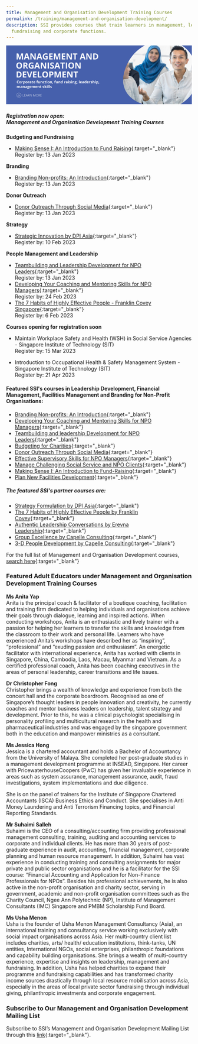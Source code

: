 ```yaml
---
title: Management and Organisation Development Training Courses
permalink: /training/management-and-organisation-development/
description: SSI provides courses that train learners in management, leadership,
  fundraising and corporate functions.
---
```

![Social Service Institute (SSI) Singapore - Social Service / Nonprofit Leadership and Management Training Course](/images/mod-banner.png)

##### **Registration now open: <br> Management and Organisation Development Training Courses**


**Budgeting and Fundraising**
- [Making $ense I: An Introduction to Fund Raising](https://iltms.ssi.gov.sg/registration/#/Course?coursecode=NFRE5103){:target="_blank"} <br>Register by: 13 Jan 2023

**Branding**
-   [Branding Non-profits: An Introduction](https://iltms.ssi.gov.sg/registration/#/Course?coursecode=SCOF243){:target="_blank"}<br>Register by: 13 Jan 2023

**Donor Outreach**
- [Donor Outreach Through Social Media](https://iltms.ssi.gov.sg/registration/#/Course?coursecode=NFRE5508){:target="_blank"}<br>Register by: 13 Jan 2023

 **Strategy**
- [Strategic Innovation by DPI Asia](https://www.dpi-asia.com/post/strategic-innovation-in-disruptive-times-18-august-workshop-for-registered-charities){:target="_blank"}<br>Register by: 10 Feb 2023

**People Management and Leadership**
-   [Teambuilding and Leadership Development for NPO Leaders](https://iltms.ssi.gov.sg/registration/#/Course?coursecode=NMGT6014){:target="_blank"}<br>Register by: 13 Jan 2023
-   [Developing Your Coaching and Mentoring Skills for NPO Managers](https://iltms.ssi.gov.sg/registration/#/Course?coursecode=NMGT5073){:target="_blank"}<br>Register by: 24 Feb 2023
- [The 7 Habits of Highly Effective People - Franklin Covey Singapore](https://go.gov.sg/franklincovey-ssi-seven-habits){:target="_blank"}<br>Register by: 6 Feb 2023

**Courses opening for registration soon**
- Maintain Workplace Safety and Health (WSH) in Social Service Agencies - Singapore Institute of Technology (SIT)<br>Register by: 15 Mar 2023

- Introduction to Occupational Health & Safety Management System - Singapore Institute of Technology (SIT)<br>Register by: 21 Apr 2023

#### **Featured SSI's courses in Leadership Development, Financial Management, Facilities Management and Branding for Non-Profit Organisations:**
-   [Branding Non-profits: An Introduction](https://iltms.ssi.gov.sg/registration/#/Course?coursecode=SCOF243){:target="_blank"} 
- [Developing Your Coaching and Mentoring Skills for NPO Managers](https://iltms.ssi.gov.sg/registration/#/Course?coursecode=NMGT5073){:target="_blank"} 
- [Teambuilding and leadership Development for NPO Leaders](https://iltms.ssi.gov.sg/registration/#/Course?coursecode=NMGT6014){:target="_blank"} 
-   [Budgeting for Charities](https://iltms.ssi.gov.sg/registration/#/Course?coursecode=NFIN5450){:target="_blank"}   
-   [Donor Outreach Through Social Media](https://iltms.ssi.gov.sg/registration/#/Course?coursecode=NFRE5508){:target="_blank"}   
-   [Effective Supervisory Skills for NPO Managers](https://iltms.ssi.gov.sg/registration/#/Course?coursecode=NMGT5079){:target="_blank"}  
-   [Manage Challenging Social Service and NPO Clients](https://iltms.ssi.gov.sg/registration/#/Course?coursecode=NPEF6032){:target="_blank"}   
-   [Making $ense I: An Introduction to Fund-Raising](https://iltms.ssi.gov.sg/registration/#/Course?coursecode=NFRE5766){:target="_blank"}   
-   [Plan New Facilities Development](https://iltms.ssi.gov.sg/registration/#/Course?coursecode=NMMR5890){:target="_blank"}    

##### **The featured SSI's partner courses are:**
-   [Strategy Formulation by DPI Asia](https://www.dpi-asia.com/post/strategy-formulation-pure-simple){:target="_blank"}
-   [The 7 Habits of Highly Effective People by Franklin Covey](){:target="_blank"}
-   [Authentic Leadership Conversations by Erevna Leadership](http://www.erevnaleadership.com/authentic-leadership-conversations.html){:target="_blank"}
-   [Group Excellence by Capelle Consulting](https://forms.office.com/pages/responsepage.aspx?id=WAT0ZDjeME-aLwqsTTzqYRJFQsX6ZkNPj0vOPikWhYNUNUNSWTZNRURIQ0pVWEhLQk5YWkROTFE4Wi4u&wdLOR=c02FF4AA9-A7A4-4B9C-B187-D439BDFDFC3C){:target="_blank"}
-   [3-D People Development by Capelle Consulting](https://forms.office.com/pages/responsepage.aspx?id=WAT0ZDjeME-aLwqsTTzqYRJFQsX6ZkNPj0vOPikWhYNUNUNSWTZNRURIQ0pVWEhLQk5YWkROTFE4Wi4u&wdLOR=c02FF4AA9-A7A4-4B9C-B187-D439BDFDFC3C){:target="_blank"}

For the full list of Management and Organisation Development courses, [search here](https://iltms.ssi.gov.sg/registration#/Course){:target="_blank"}  

### Featured Adult Educators under Management and Organisation Development Training Courses

**Ms Anita Yap**   
Anita is the principal coach & facilitator of a boutique coaching, facilitation and training firm dedicated to helping individuals and organisations achieve their goals through dialogue, learning and inspired actions. When conducting workshops, Anita is an enthusiastic and lively trainer with a passion for helping her learners to transfer the skills and knowledge from the classroom to their work and personal life. Learners who have experienced Anita’s workshops have described her as “inspiring”, “professional” and “exuding passion and enthusiasm”. An energetic facilitator with international experience, Anita has worked with clients in Singapore, China, Cambodia, Laos, Macau, Myanmar and Vietnam. As a certified professional coach, Anita has been coaching executives in the areas of personal leadership, career transitions and life issues.

**Dr Christopher Fong**   
Christopher brings a wealth of knowledge and experience from both the concert hall and the corporate boardroom. Recognised as one of Singapore’s thought leaders in people innovation and creativity, he currently coaches and mentor business leaders on leadership, talent strategy and development. Prior to this, he was a clinical psychologist specialising in personality profiling and multicultural research in the health and pharmaceutical industries and was engaged by the singapore government both in the education and manpower ministries as a consultant.

**Ms Jessica Hong**   
Jessica is a chartered accountant and holds a Bachelor of Accountancy from the University of Malaya. She completed her post-graduate studies in a management development programme at INSEAD, Singapore. Her career with PricewaterhouseCoopers (PwC) has given her invaluable experience in areas such as system assurance, management assurance, audit, fraud investigations, system implementations and due diligence.

She is on the panel of trainers for the Institute of Singapore Chartered Accountants (ISCA) Business Ethics and Conduct. She specialises in Anti Money Laundering and Anti Terrorism Financing topics, and Financial Reporting Standards.

**Mr Suhaimi Salleh**   
Suhaimi is the CEO of a consulting/accounting firm providing professional management consulting, training, auditing and accounting services to corporate and individual clients. He has more than 30 years of post-graduate experience in audit, accounting, financial management, corporate planning and human resource management. In addition, Suhaimi has vast experience in conducting training and consulting assignments for major private and public sector organisations and he is a facilitator for the SSI course: “Financial Accounting and Application for Non-Finance Professionals for NPOs”. Besides his professional achievements, he is also active in the non-profit organisation and charity sector, serving in government, academic and non-profit organisation committees such as the Charity Council, Ngee Ann Polytechnic (NP), Institute of Management Consultants (IMC) Singapore and PMBM Scholarship Fund Board.

**Ms Usha Menon**   
Usha is the founder of Usha Menon Management Consultancy (Asia), an international training and consultancy service working exclusively with social impact organisations across Asia. Her multi-country client list includes charities, arts/ health/ education institutions, think-tanks, UN entities, International NGOs, social enterprises, philanthropic foundations and capability building organisations. She brings a wealth of multi-country experience, expertise and insights on leadership, management and fundraising. In addition, Usha has helped charities to expand their programme and fundraising capabilities and has transformed charity income sources drastically through local resource mobilisation across Asia, especially in the areas of local private sector fundraising through individual giving, philanthropic investments and corporate engagement.


### Subscribe to Our Management and Organisation Development Mailing List
Subscribe to SSI’s Management and Organisation Development Mailing List through this [link](https://form.gov.sg/#!/62062a0f8cb95c001235e55d){:target="_blank"}.